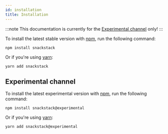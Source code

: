 ```yaml
---
id: installation
title: Installation
---
```


:::note
This documentation is currently for the [Experimental channel](#experimental-channel) only!
:::

To install the latest stable version with [npm](https://www.npmjs.com/get-npm), run the following command:

```
npm install snackstack
```

Or if you're using [yarn](https://classic.yarnpkg.com/docs/install/):

```
yarn add snackstack
```

## Experimental channel

To install the latest experimental version with [npm](https://www.npmjs.com/get-npm), run the following command:

```
npm install snackstack@experimental
```

Or if you're using [yarn](https://classic.yarnpkg.com/docs/install/):

```
yarn add snackstack@experimental
```
